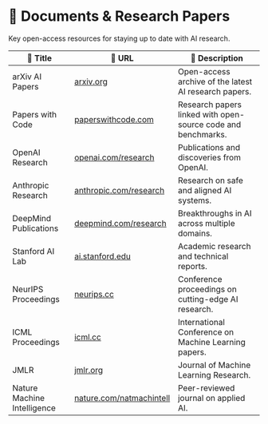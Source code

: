 # 📄 Documents & Research Papers

Key open-access resources for staying up to date with AI research.  

| 📘 Title | 🔗 URL | 📝 Description |
|----------|-------|----------------|
| arXiv AI Papers | [arxiv.org](https://arxiv.org/list/cs.AI/recent) | Open-access archive of the latest AI research papers. |
| Papers with Code | [paperswithcode.com](https://paperswithcode.com/) | Research papers linked with open-source code and benchmarks. |
| OpenAI Research | [openai.com/research](https://openai.com/research) | Publications and discoveries from OpenAI. |
| Anthropic Research | [anthropic.com/research](https://www.anthropic.com/research) | Research on safe and aligned AI systems. |
| DeepMind Publications | [deepmind.com/research](https://deepmind.google/discover/publications) | Breakthroughs in AI across multiple domains. |
| Stanford AI Lab | [ai.stanford.edu](https://ai.stanford.edu/publications/) | Academic research and technical reports. |
| NeurIPS Proceedings | [neurips.cc](https://neurips.cc/Conferences/2024/Schedule) | Conference proceedings on cutting-edge AI research. |
| ICML Proceedings | [icml.cc](https://icml.cc/Conferences/2024/Schedule) | International Conference on Machine Learning papers. |
| JMLR | [jmlr.org](https://www.jmlr.org/) | Journal of Machine Learning Research. |
| Nature Machine Intelligence | [nature.com/natmachintell](https://www.nature.com/natmachintell/) | Peer-reviewed journal on applied AI. |
